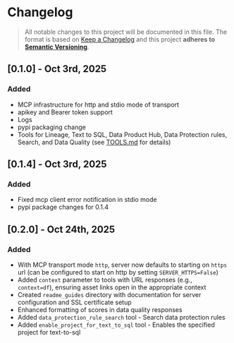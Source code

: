 # Changelog

> All notable changes to this project will be documented in this file. The format is based on [Keep a Changelog](https://keepachangelog.com/en/1.1.0/) and this project **adheres to [Semantic Versioning](https://semver.org/spec/v2.0.0.html)**.

## [0.1.0] - Oct 3rd, 2025

### Added
- MCP infrastructure for http and stdio mode of transport
- apikey and Bearer token support
- Logs
- pypi packaging change
- Tools for Lineage, Text to SQL, Data Product Hub, Data Protection rules, Search, and Data Quality (see [TOOLS.md](TOOLS.md) for details)

## [0.1.4] - Oct 3rd, 2025

### Added
- Fixed mcp client error notification in stdio mode
- pypi package changes for 0.1.4

## [0.2.0] - Oct 24th, 2025

### Added
- With MCP transport mode `http`, server now defaults to starting on `https` url (can be configured to start on http by setting `SERVER_HTTPS=False`)
- Added `context` parameter to tools with URL responses (e.g., `context=df`), ensuring asset links open in the appropriate context
- Created `readme_guides` directory with documentation for server configuration and SSL certificate setup
- Enhanced formatting of scores in data quality responses
- Added `data_protection_rule_search` tool - Search data protection rules 
- Added `enable_project_for_text_to_sql` tool - Enables the specified project for text-to-sql
